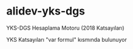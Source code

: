 # alidev-yks-dgs
YKS-DGS Hesaplama Motoru (2018 Katsayıları)
<p>YKS Katsayıları "var formul" kısmında bulunuyor</p>
